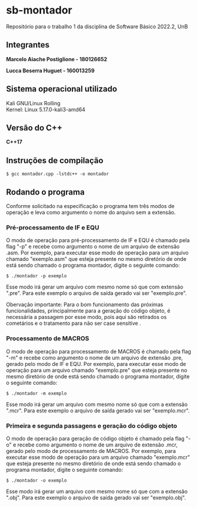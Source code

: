 # sb-montador
Repositório para o trabalho 1 da disciplina de Software Básico 2022.2, UnB

## Integrantes
**Marcelo Aiache Postiglione - 180126652**

**Lucca Beserra Huguet - 160013259**

## Sistema operacional utilizado
Kali GNU/Linux Rolling          
Kernel: Linux 5.17.0-kali3-amd64

## Versão do C++
**C++17**

## Instruções de compilação
```
$ gcc montador.cpp -lstdc++ -o montador 
```

## Rodando o programa
Conforme solicitado na especificação o programa tem três modos de operação e leva como argumento o nome do arquivo sem a extensão.

### Pré-processamento de IF e EQU
O modo de operação para pré-processamento de IF e EQU é chamado pela flag "-p" e recebe como argumento o nome de um arquivo de extensão .asm. Por exemplo, para executar esse modo de operação para um arquivo chamado "exemplo.asm" que esteja presente no mesmo diretório de onde está sendo chamado o programa montador, digite o seguinte comando:

```
$ ./montador -p exemplo
```

Esse modo irá gerar um arquivo com mesmo nome só que com extensão ".pre". Para este exemplo o arquivo de saída gerado vai ser "exemplo.pre".

Obervação importante: Para o bom funcionamento das próximas funcionalidades, principalmente para a geração do código objeto, é necessária a passagem por esse modo, pois aqui são retirados os cometários e o tratamento para não ser case sensitive .

### Processamento de MACROS
O modo de operação para processamento de MACROS é chamado pela flag "-m" e recebe como argumento o nome de um arquivo de extensão .pre, gerado pelo modo de IF e EQU. Por exemplo, para executar esse modo de operação para um arquivo chamado "exemplo.pre" que esteja presente no mesmo diretório de onde está sendo chamado o programa montador, digite o seguinte comando:

```
$ ./montador -m exemplo
```

Esse modo irá gerar um arquivo com mesmo nome só que com a extensão ".mcr". Para este exemplo o arquivo de saída gerado vai ser "exemplo.mcr".

### Primeira e segunda passagens e geração do código objeto
O modo de operação para geração de código objeto é chamado pela flag "-o" e recebe como argumento o nome de um arquivo de extensão .mcr, gerado pelo modo de processamento de MACROS. Por exemplo, para executar esse modo de operação para um arquivo chamado "exemplo.mcr" que esteja presente no mesmo diretório de onde está sendo chamado o programa montador, digite o seguinte comando:

```
$ ./montador -o exemplo
```

Esse modo irá gerar um arquivo com mesmo nome só que com a extensão ".obj". Para este exemplo o arquivo de saída gerado vai ser "exemplo.obj".
